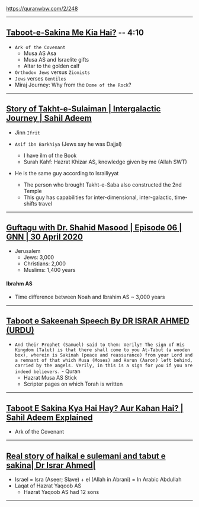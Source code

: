https://quranwbw.com/2/248

***

## [Taboot-e-Sakina Me Kia Hai?](https://www.youtube.com/watch?v=q6j5qpaZOnA) -- 4:10 
* `Ark of the Covenant`
   * Musa AS Asa
   * Musa AS and Israelite gifts
   * Altar to the golden calf
* `Orthodox Jews` versus `Zionists`
* `Jews` verses `Gentiles`
* Miraj Journey: Why from the `Dome of the Rock`?
  
***
## [Story of Takht-e-Sulaiman | Intergalactic Journey | Sahil Adeem](https://www.youtube.com/watch?v=TsTrZXrJVi8)

* Jinn `Ifrit`
* `Asif ibn Barkhiya` (Jews say he was Dajjal)
   * I have ilm of the Book
   * Surah Kahf: Hazrat Khizar AS, knowledge given by me (Allah SWT)

* He is the same guy according to Israiliyyat
  * The person who brought Takht-e-Saba also constructed the 2nd Temple
  * This guy has capabilities for inter-dimensional, inter-galactic, time-shifts travel

***

## [Guftagu with Dr. Shahid Masood | Episode 06 | GNN | 30 April 2020](https://www.youtube.com/watch?v=GR6RI_k0OX8)
* Jerusalem
  * Jews: 3,000
  * Christians: 2,000
  * Muslims: 1,400 years

#### Ibrahm AS
* Time difference between Noah and Ibrahim AS ~ 3,000 years
  
***

## [Taboot e Sakeenah Speech By DR ISRAR AHMED (URDU)](https://www.youtube.com/watch?v=i9I2B6rBx1c)
* `And their Prophet (Samuel) said to them: Verily! The sign of His Kingdom (Talut) is that there shall come to you At-Tabut (a wooden box), wherein is Sakinah (peace and reassurance) from your Lord and a remnant of that which Musa (Moses) and Harun (Aaron) left behind, carried by the angels. Verily, in this is a sign for you if you are indeed believers.` - Quran
   * Hazrat Musa AS Stick
   * Scripter pages on which Torah is written
***

## [Taboot E Sakina Kya Hai Hay? Aur Kahan Hai? | Sahil Adeem Explained](https://www.youtube.com/watch?v=GG8kOERsekI)
* Ark of the Covenant

***

## [Real story of haikal e sulemani and tabut e sakina| Dr Israr Ahmed|](https://www.youtube.com/watch?v=ufXoVcIq6Bs)
* Israel = Isra (Aseer; Slave) + el (Allah in Abrani) = In Arabic Abdullah
* Laqat of Hazrat Yaqoob AS
  * Hazrat Yaqoob AS had 12 sons

***
